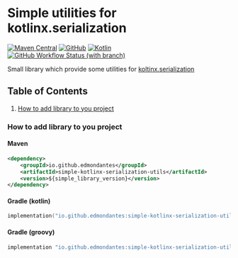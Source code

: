 # Simple utilities for kotlinx.serialization
[![Maven Central](http://img.shields.io/maven-central/v/io.github.edmondantes/simple-kotlinx-serialization-utils?color=green&style=flat-square)](https://search.maven.org/search?q=g:io.github.edmondantes%20a:simple-kotlinx-serialization-utils)
[![GitHub](http://img.shields.io/github/license/Simple-Kotlin-Project/simple-kotlinx-serialization-utils?style=flat-square)](https://github.com/Simple-Kotlin-Project/simple-kotlinx-serialization-utils)
[![Kotlin](https://img.shields.io/badge/kotlin-1.9.10-blue.svg?logo=kotlin)](http://kotlinlang.org)
[![GitHub Workflow Status (with branch)](https://img.shields.io/github/actions/workflow/status/Simple-Kotlin-Project/simple-kotlinx-serialization-utils/check.yml?branch=master&style=flat-square)](https://github.com/Simple-Kotlin-Project/simple-kotlinx-serialization-utils/actions/workflows/check.yml)

Small library which provide some utilities for [koltinx.serialization](https://github.com/Kotlin/kotlinx.serialization)

## Table of Contents

1. [How to add library to you project]()

### How to add library to you project
#### Maven
```xml
<dependency>
    <groupId>io.github.edmondantes</groupId>
    <artifactId>simple-kotlinx-serialization-utils</artifactId>
    <version>${simple_library_version}</version>
</dependency>
```
#### Gradle (kotlin)
```kotlin
implementation("io.github.edmondantes:simple-kotlinx-serialization-utils:${simple_library_version}")
```
#### Gradle (groovy)
```groovy
implementation "io.github.edmondantes:simple-kotlinx-serialization-utils:${simple_library_version}"
```